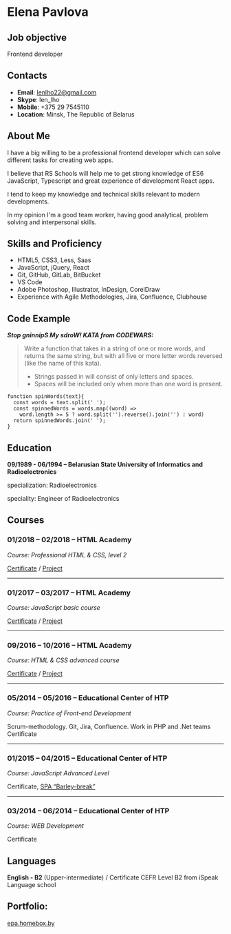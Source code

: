# Elena Pavlova

## Job objective
Frontend developer

## Contacts
- __Email__: lenlho22@gmail.com
- __Skype__: len_lho
- __Mobile__: +375 29 7545110
- __Location__: Minsk, The Republic of Belarus


## About Me

I have a big willing to be a professional frontend developer which can solve different tasks for creating web apps. 

I believe that RS Schools will help me to get strong knowledge of ES6 JavaScript, Typescript and great experience of development React apps.

I tend to keep my knowledge and technical skills relevant to modern developments. 

In my opinion I'm a good team worker, having good analytical, problem solving and interpersonal skills.


## Skills and Proficiency
- HTML5, CSS3, Less, Saas
- JavaScript, jQuery, React
- Git, GitHub, GitLab, BitBucket
- VS Code
- Adobe Photoshop, Illustrator, InDesign, CorelDraw
- Experience with Agile Methodologies, Jira, Confluence, Clubhouse


## Code Example
___Stop gninnipS My sdroW! KATA from CODEWARS:___ 

>Write a function that takes in a string of one or more words, and returns the same string, but with all five or more letter words reversed (like the name of this kata).
>
>- Strings passed in will consist of only letters and spaces.
>- Spaces will be included only when more than one word is present.

```
function spinWords(text){
  const words = text.split(' ');
  const spinnedWords = words.map((word) => 
    word.length >= 5 ? word.split('').reverse().join('') : word)
  return spinnedWords.join(' ');
}
```

## Education
__09/1989 - 06/1994 – Belarusian State University of Informatics and Radioelectronics__

specialization: Radioelectronics

speciality: Engineer of Radioelectronics


## Courses
### 01/2018 – 02/2018 –  HTML Academy

_Course: Professional HTML & CSS, level 2_

[Certificate](https://assets.htmlacademy.ru/certificates/intensive/63/54237.pdf)
 / 
[Project](https://github.com/FoxyGirl/54237-cat-energy)  

___
### 01/2017 – 03/2017 –  HTML Academy

_Course: JavaScript basic course_

[Certificate](https://assets.htmlacademy.ru/certificates/intensive/36/54237.pdf) / 
[Project](https://github.com/FoxyGirl/54237-kekstagram)  
___
### 09/2016 – 10/2016 –  HTML Academy
_Course: HTML & CSS advanced course_

[Certificate](https://assets.htmlacademy.ru/certificates/intensive/27/54237.pdf) / 
[Project](https://github.com/FoxyGirl/54237-pink)  
___
### 05/2014 – 05/2016 – Educational Center of HTP

_Course: Practice of Front-end Development_

Scrum-methodology. Git, Jira, Confluence. Work in PHP and .Net teams
Certificate
___
### 01/2015 – 04/2015 – Educational Center of HTP

_Course: JavaScript Advanced Level_

Certificate, [SPA “Barley-break”](http://fe.it-academy.by/Projects/Pavlova_JSE/Project_15_SPA.html)
___
### 03/2014 – 06/2014 – Educational Center of HTP

_Course: WEB Development_

Certificate



## Languages
__English - B2__ (Upper-intermediate) / Certificate CEFR Level B2 from iSpeak Language school

## Portfolio: 
[epa.homebox.by](http://epa.homebox.by/)
